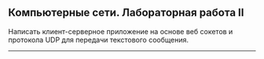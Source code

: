 ## Компьютерные сети. Лабораторная работа II

Написать клиент-серверное приложение на основе веб сокетов и протокола UDP для передачи текстового сообщения.

<hr>
